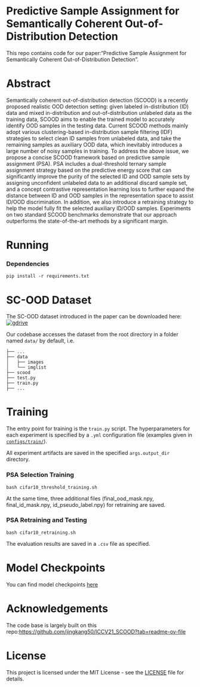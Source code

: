 # Predictive Sample Assignment for Semantically Coherent Out-of-Distribution Detection
This repo contains code for our paper:“Predictive Sample Assignment for Semantically Coherent Out-of-Distribution Detection”.

# Abstract 

Semantically coherent out-of-distribution detection (SCOOD) is a recently proposed realistic  OOD detection setting: given labeled in-distribution (ID) data and mixed in-distribution and out-of-distribution unlabeled data as the training data, SCOOD aims to enable the trained model to accurately identify OOD samples in the testing data. Current SCOOD methods mainly adopt various clustering-based in-distribution sample filtering (IDF) strategies to select clean ID samples from unlabeled data, and take the remaining samples as auxiliary OOD data, which inevitably introduces a large number of noisy samples in training. To address the above issue, we propose a concise SCOOD framework based on predictive sample assignment (PSA). PSA includes a dual-threshold ternary sample assignment strategy based on the predictive energy score that can significantly improve the purity of the selected ID and OOD sample sets by assigning unconfident unlabeled data to an additional discard sample set, and a concept contrastive representation learning loss to further expand the distance between ID and OOD samples in the representation space to assist ID/OOD discrimination. In addition, we also introduce a retraining strategy to help the model fully fit the selected auxiliary ID/OOD samples. Experiments on two standard SCOOD benchmarks demonstrate that our approach outperforms the state-of-the-art methods by a significant margin.

# Running

### Dependencies

```
pip install -r requirements.txt
```

# SC-OOD Dataset

The SC-OOD dataset introduced in the paper can be downloaded here: 
[![gdrive](https://img.shields.io/badge/SCOOD%20dataset-google%20drive-f39f37)](https://drive.google.com/file/d/1cbLXZ39xnJjxXnDM7g2KODHIjE0Qj4gu/view?usp=sharing)

Our codebase accesses the dataset from the root directory in a folder named `data/` by default, i.e.

```
├── ...
├── data
│   ├── images
│   └── imglist
├── scood
├── test.py
├── train.py
├── ...
```

# Training

The entry point for training is the `train.py` script. The hyperparameters for each experiment is specified by a `.yml` configuration file (examples given in [`configs/train/`](configs/train/)).

All experiment artifacts are saved in the specified `args.output_dir` directory.

### PSA Selection Training

```
bash cifar10_threshold_training.sh
```

At the same time, three additional files (final_ood_mask.npy, final_id_mask.npy, id_pseudo_label.npy) for retraining are saved. 

### PSA Retraining and Testing 

```
bash cifar10_retraining.sh
```

The evaluation results are saved in a `.csv` file as specified.  

# Model Checkpoints 

You can find model checkpoints [here](https://drive.google.com/drive/folders/1de-rTPwFgQYD9Wu29g4-GuAjnye1WYwt?usp=drive_link)

# Acknowledgements 

The code base is largely built on this repo:https://github.com/jingkang50/ICCV21_SCOOD?tab=readme-ov-file

# License

This project is licensed under the MIT License - see the [LICENSE](LICENSE) file for details.

